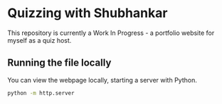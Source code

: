 # Quizzing with Shubhankar

This repository is currently a Work In Progress - a portfolio website for myself as a quiz host.

## Running the file locally

You can view the webpage locally, starting a server with Python.

```bash
python -m http.server
```